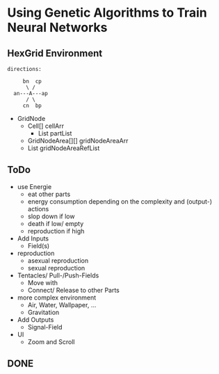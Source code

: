 # Using Genetic Algorithms to Train Neural Networks

## HexGrid Environment
 ````
directions:

      bn  cp     
       \ /
   an---A---ap 
       / \
      cn  bp     
 ````

* GridNode
  * Cell[] cellArr
    * List<Part> partList
  * GridNodeArea[][] gridNodeAreaArr
  * List<GridNodeAreaRef> gridNodeAreaRefList

## ToDo
* use Energie
    * eat other parts
    * energy consumption depending on the complexity and (output-) actions
    * slop down if low
    * death if low/ empty
    * reproduction if high
* Add Inputs
  * Field(s)
* reproduction
  * asexual reproduction
  * sexual reproduction
* Tentacles/ Pull-/Push-Fields
    * Move with
    * Connect/ Release to other Parts
* more complex environment
  * Air, Water, Wallpaper, ...
  * Gravitation
* Add Outputs
  * Signal-Field
* UI
  * Zoom and Scroll

## DONE
